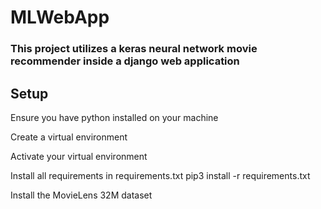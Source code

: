 # MLWebApp

### This project utilizes a keras neural network movie recommender inside a django web application

## Setup

Ensure you have python installed on your machine

Create a virtual environment

Activate your virtual environment

Install all requirements in requirements.txt
pip3 install -r requirements.txt

Install the MovieLens 32M dataset
